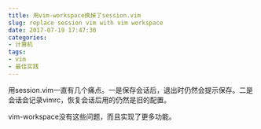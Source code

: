 ```yaml
---
title: 用vim-workspace换掉了session.vim
slug: replace session vim with vim workspace
date: 2017-07-19 17:47:30
categories:
- 计算机
tags:
- vim
- 最佳实践
---
```


用session.vim一直有几个痛点。一是保存会话后，退出时仍然会提示保存。二是会话会记录vimrc，恢复会话后用的仍然是旧的配置。

vim-workspace没有这些问题，而且实现了更多功能。

